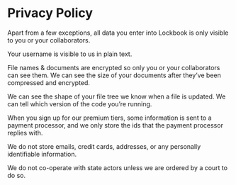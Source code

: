 # Privacy Policy

Apart from a few exceptions, all data you enter into Lockbook is only visible to you or your collaborators.

Your username is visible to us in plain text.

File names & documents are encrypted so only you or your collaborators can see them. We can see the size of your documents after they’ve been compressed and encrypted.

We can see the shape of your file tree we know when a file is updated. We can tell which version of the code you’re running.

When you sign up for our premium tiers, some information is sent to a payment processor, and we only store the ids that the payment processor replies with.

We do not store emails, credit cards, addresses, or any personally identifiable information.

We do not co-operate with state actors unless we are ordered by a court to do so.
